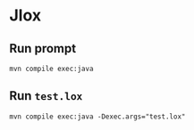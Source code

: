 # Jlox

## Run prompt
`mvn compile exec:java`

## Run `test.lox`
`mvn compile exec:java -Dexec.args="test.lox"`